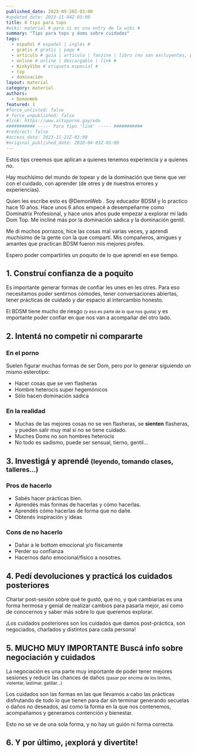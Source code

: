 ```yaml
---
published_date: 2023-09-20Z-03:00
#updated_date: 2023-11-04Z-03:00
title: 6 tips para tops
#wiki: material # para si es una entry de la wiki #
summary: "Tips para tops y doms sobre cuidados"
tags:
  - español # español | inglés #
  - gratis # gratis | pago #
  - artículo # guía | articulo | fanzine | libro (no son excluyentes, pueden haber varios) #
  - online # online | descargable | link #
  - KinkyVibe # etiqueta especial #
  - top
  - dominación
layout: material
category: material
authors:
  - DemonWeb
featured: 1
#force_unlisted: false
# force_unpublished: false
#link: https://www.altoporno.gay/edu
########### ----- Para tipo 'link' ----- ###########
#redirect: false
#access_date: 2023-11-21Z-03:00
#original_published_date: 2010-04-03Z-03:00
---
```


Estos tips creemos que aplican a quienes tenemos experiencia y a quienes no.

Hay muchísimo del mundo de topear y de la dominación que tiene que ver con el cuidado, con aprender (de otres y de nuestros errores y experiencias).

Quien les escribe esto es @DemonWeb . Soy educador BDSM y lo practico hace 10 años. Hace unos 6 años empecé a desempeñarme como Dominatrix Profesional, y hace unos años pude empezar a explorar mí lado Dom Top. Me incliné más por la dominación sádica y la dominación gentil.

Me di muchos porrazos, hice las cosas mal varias veces, y aprendí muchísimo de la gente con la que compartí. Mis compañeros, amigues y amantes que practican BDSM fueron mis mejores profes.

Espero poder compartirles un poquito de lo que aprendí en ese tiempo.

## **1.** Construí confianza de a poquito

Es importante generar formas de confiar les unes en les otres. Para eso necesitamos poder sentirnos cómodes, tener conversaciones abiertas, tener prácticas de cuidado y dar espacio al intercambio honesto.

El BDSM tiene mucho de riesgo <small>(y eso es parte de lo que nos gusta)</small> y es importante poder confiar en que nos van a acompañar del otro lado.

## **2.** Intentá no competir ni compararte

### En el porno

Suelen figurar muchas formas de ser Dom, pero por lo generar siguiendo un mismo esterotipo:
- Hacer cosas que se ven flasheras
- Hombre heterocis super hegemónicos
- Sólo hacen dominación sádica

### En la realidad

- Muchas de las mejores cosas no se ven flasheras, se **sienten** flasheras, y pueden salir muy mal si no se tiene cuidado.
- Muches Doms no son hombres heterocis
- No todo es sadismo, puede ser sensual, tierno, gentil...

## **3.** Investigá y aprendé <small>(leyendo, tomando clases, talleres...)</small>

### Pros de hacerlo
- Sabés hacer prácticas bien.
- Aprendés más formas de hacerlas y cómo hacerlas.
- Aprendés cómo hacerlas de forma que no dañe.
- Obtenés inspiración y ideas

### Cons de **no** hacerlo
- Dañar a le bottom emocional y/o físicamente
- Perder su confianza
- Hacernos daño emocional/físico a nosotres.

## **4.** Pedí devoluciones y practicá los cuidados posteriores

Charlar post-sesión sobre qué te gustó, qué no, y qué cambiarías es una forma hermosa y genial de realizar cambios para pasarla mejor, así como de conocernos y saber más sobre lo que queremos explorar.

¡Los cuidados posteriores son los cuidados que damos post-práctica, son negociados, charlados y distintos para cada persona!

## **5.** **MUCHO MUY IMPORTANTE** Buscá info sobre negociación y cuidados

La negociación es una parte muy importante de poder tener mejores sesiones y reducir las chances de daños <small>(pasar por encima de los límites, violentar, lastimar, gatillar...)</small>

Los cuidados son las formas en las que llevamos a cabo las prácticas disfrutando de todo lo que tienen para dar sin terminar generando secuelas o daños no deseados, así como la forma en la que nos contenemos, acompañamos y generamos contención y bienestar.

Esto no se ve de una sola forma, y no hay un guión ni forma correcta.

## **6.** Y por último, ¡explorá y divertite!
